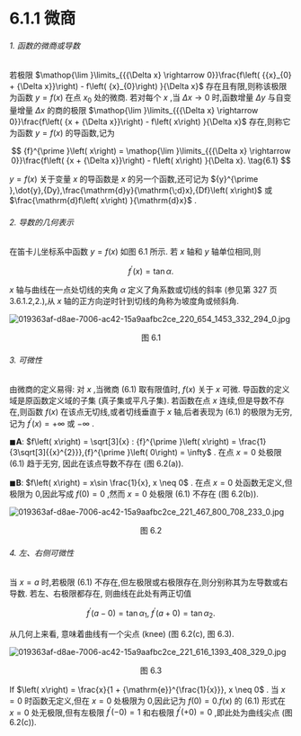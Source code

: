 # 6.1.1 微商

###### 1. 函数的微商或导数

若极限 $\mathop{\lim }\limits_{{{\Delta x} \rightarrow  0}}\frac{f\left( {{x}_{0} + {\Delta x}}\right)  - f\left( {x}_{0}\right) }{\Delta x}$ 存在且有限,则称该极限为函数 $y = f\left( x\right)$ 在点 ${x}_{0}$ 处的微商. 若对每个 $x$ ,当 ${\Delta x} \rightarrow  0$ 时,函数增量 ${\Delta y}$ 与自变量增量 ${\Delta x}$ 的商的极限 $\mathop{\lim }\limits_{{{\Delta x} \rightarrow  0}}\frac{f\left( {x + {\Delta x}}\right)  - f\left( x\right) }{\Delta x}$ 存在,则称它为函数 $y = f\left( x\right)$ 的导函数,记为

$$
{f}^{\prime }\left( x\right)  = \mathop{\lim }\limits_{{{\Delta x} \rightarrow  0}}\frac{f\left( {x + {\Delta x}}\right)  - f\left( x\right) }{\Delta x}. \tag{6.1}
$$

$y = f\left( x\right)$ 关于变量 $x$ 的导函数是 $x$ 的另一个函数,还可记为 ${y}^{\prime },\dot{y},{Dy},\frac{\mathrm{d}y}{\mathrm{\;d}x},{Df}\left( x\right)$ 或 $\frac{\mathrm{d}f\left( x\right) }{\mathrm{d}x}$ .

###### 2. 导数的几何表示

在笛卡儿坐标系中函数 $y = f\left( x\right)$ 如图 6.1 所示. 若 $x$ 轴和 $y$ 轴单位相同,则

$$
{f}^{\prime }\left( x\right)  = \tan \alpha . \tag{6.2}
$$

$x$ 轴与曲线在一点处切线的夹角 $\alpha$ 定义了角系数或切线的斜率 (参见第 327 页 3.6.1.2,2.),从 $x$ 轴的正方向逆时针到切线的角称为坡度角或倾斜角.

![019363af-d8ae-7006-ac42-15a9aafbc2ce_220_654_1453_332_294_0.jpg](/images/019363af-d8ae-7006-ac42-15a9aafbc2ce_220_654_1453_332_294_0.jpg)

<center>图 6.1</center>

###### 3. 可微性

由微商的定义易得: 对 $x$ ,当微商 (6.1) 取有限值时, $f\left( x\right)$ 关于 $x$ 可微. 导函数的定义域是原函数定义域的子集 (真子集或平凡子集). 若函数在点 $x$ 连续,但是导数不存在,则函数 $f\left( x\right)$ 在该点无切线,或者切线垂直于 $x$ 轴,后者表现为 (6.1) 的极限为无穷,记为 ${f}^{\prime }\left( x\right)  =  + \infty$ 或 $- \infty$ .

$\blacksquare \mathbf{A}$: $f\left( x\right)  = \sqrt[3]{x} : {f}^{\prime }\left( x\right)  = \frac{1}{3\sqrt[3]{{x}^{2}}},{f}^{\prime }\left( 0\right)  = \infty$ . 在点 $x = 0$ 处极限 (6.1) 趋于无穷, 因此在该点导数不存在 (图 6.2(a)).

$\blacksquare \mathbf{B}$: $f\left( x\right)  = x\sin \frac{1}{x}, x \neq  0$ . 在点 $x = 0$ 处函数无定义,但极限为 0,因此写成 $f\left( 0\right)  = 0$ ,然而 $x = 0$ 处极限 (6.1) 不存在 (图 6.2(b)).

![019363af-d8ae-7006-ac42-15a9aafbc2ce_221_467_800_708_233_0.jpg](/images/019363af-d8ae-7006-ac42-15a9aafbc2ce_221_467_800_708_233_0.jpg)

<center>图 6.2</center>

###### 4. 左、右侧可微性

当 $x = a$ 时,若极限 (6.1) 不存在,但左极限或右极限存在,则分别称其为左导数或右导数. 若左、右极限都存在, 则曲线在此处有两正切值

$$
{f}^{\prime }\left( {a - 0}\right)  = \tan {\alpha }_{1},\;{f}^{\prime }\left( {a + 0}\right)  = \tan {\alpha }_{2}. \tag{6.3}
$$

从几何上来看, 意味着曲线有一个尖点 (knee) (图 6.2(c), 图 6.3).

![019363af-d8ae-7006-ac42-15a9aafbc2ce_221_616_1393_408_329_0.jpg](/images/019363af-d8ae-7006-ac42-15a9aafbc2ce_221_616_1393_408_329_0.jpg)

<center>图 6.3</center>

If $\left( x\right)  = \frac{x}{1 + {\mathrm{e}}^{\frac{1}{x}}}, x \neq  0$ . 当 $x = 0$ 时函数无定义,但在 $x = 0$ 处极限为 0,因此记为 $f\left( 0\right)  = 0.f\left( x\right)$ 的 (6.1) 形式在 $x = 0$ 处无极限,但有左极限 ${f}^{\prime }\left( {-0}\right)  = 1$ 和右极限 ${f}^{\prime }\left( {+0}\right)  = 0$ ,即此处为曲线尖点 (图 6.2(c)).
